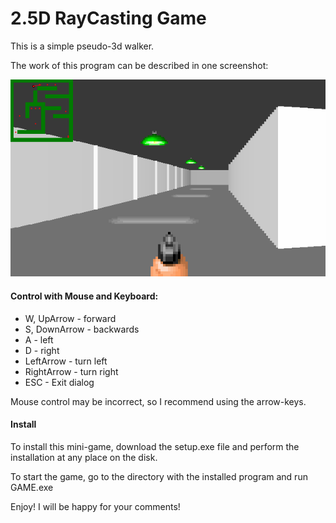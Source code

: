 # 2.5D RayCasting Game
This is a simple pseudo-3d walker.

The work of this program can be described in one screenshot:

![img](screenshot.png)

#### Control with Mouse and Keyboard:
 * W, UpArrow - forward
 * S, DownArrow - backwards
 * A - left
 * D - right
 * LeftArrow - turn left
 * RightArrow - turn right
 * ESC - Exit dialog

Mouse control may be incorrect, so I recommend using the arrow-keys.

#### Install
To install this mini-game, download the setup.exe file and perform the installation at any place on the disk.

To start the game, go to the directory with the installed program and run GAME.exe

Enjoy! I will be happy for your comments!